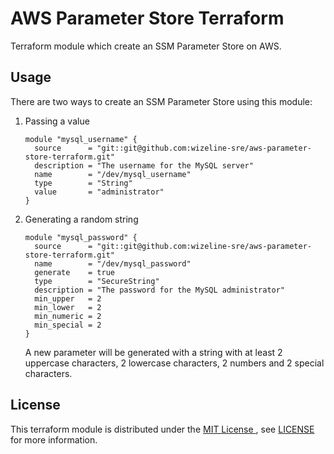 # AWS Parameter Store Terraform

Terraform module which create an SSM Parameter Store on AWS.

## Usage

There are two ways to create an SSM Parameter Store using this module:

1. Passing a value
    ```
    module "mysql_username" {
      source      = "git::git@github.com:wizeline-sre/aws-parameter-store-terraform.git"
      description = "The username for the MySQL server"
      name        = "/dev/mysql_username"
      type        = "String"
      value       = "administrator"
    }

    ```
1. Generating a random string
    ```
    module "mysql_password" {
      source      = "git::git@github.com:wizeline-sre/aws-parameter-store-terraform.git"
      name        = "/dev/mysql_password"
      generate    = true
      type        = "SecureString"
      description = "The password for the MySQL administrator"
      min_upper   = 2
      min_lower   = 2
      min_numeric = 2
      min_special = 2
    }

    ```
    A new parameter will be generated with a string with at least 2 uppercase characters, 2 lowercase characters, 2 numbers and 2 special characters.

## License
This terraform module is distributed under the [MIT License ](https://opensource.org/licenses/MIT), see [LICENSE](./LICENSE) for more information.
